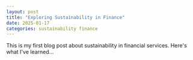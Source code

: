 ```yaml
---
layout: post
title: "Exploring Sustainability in Finance"
date: 2025-01-17
categories: sustainability finance
---
```

This is my first blog post about sustainability in financial services. Here's what I've learned...
